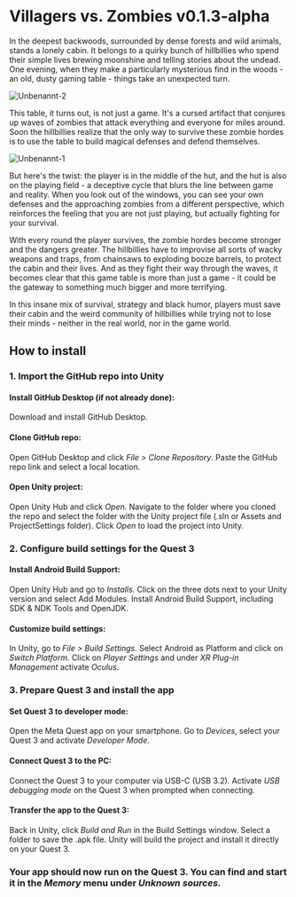 <h1>Villagers vs. Zombies v0.1.3-alpha</h1>

In the deepest backwoods, surrounded by dense forests and wild animals, stands a lonely cabin. It belongs to a quirky bunch of hillbillies who spend their simple lives brewing moonshine and telling stories about the undead. One evening, when they make a particularly mysterious find in the woods - an old, dusty gaming table - things take an unexpected turn.

![Unbenannt-2](https://github.com/user-attachments/assets/a62766f2-007e-4275-a305-bd947feb0726)

This table, it turns out, is not just a game. It's a cursed artifact that conjures up waves of zombies that attack everything and everyone for miles around. Soon the hillbillies realize that the only way to survive these zombie hordes is to use the table to build magical defenses and defend themselves.

![Unbenannt-1](https://github.com/user-attachments/assets/75083e37-0ad4-4af4-9b4a-b3b5809b05c4)

But here's the twist: the player is in the middle of the hut, and the hut is also on the playing field - a deceptive cycle that blurs the line between game and reality. When you look out of the windows, you can see your own defenses and the approaching zombies from a different perspective, which reinforces the feeling that you are not just playing, but actually fighting for your survival.

With every round the player survives, the zombie hordes become stronger and the dangers greater. The hillbillies have to improvise all sorts of wacky weapons and traps, from chainsaws to exploding booze barrels, to protect the cabin and their lives. And as they fight their way through the waves, it becomes clear that this game table is more than just a game - it could be the gateway to something much bigger and more terrifying.

In this insane mix of survival, strategy and black humor, players must save their cabin and the weird community of hillbillies while trying not to lose their minds - neither in the real world, nor in the game world.

<h2>How to install</h2>

<h3>1. Import the GitHub repo into Unity</h3>

  <h4>Install GitHub Desktop (if not already done):</h4>
      Download and install GitHub Desktop.

  <h4>Clone GitHub repo:</h4>
      Open GitHub Desktop and click <i>File > Clone Repository</i>.
      Paste the GitHub repo link and select a local location.

  <h4>Open Unity project:</h4>
      Open Unity Hub and click <i>Open.</i>
      Navigate to the folder where you cloned the repo and select the folder with the Unity project file (.sln or Assets and ProjectSettings folder).
      Click <i>Open</i> to load the project into Unity.

<h3>2. Configure build settings for the Quest 3</h3>

  <h4>Install Android Build Support:</h4>
      Open Unity Hub and go to <i>Installs.</i>
      Click on the three dots next to your Unity version and select Add Modules.
      Install Android Build Support, including SDK & NDK Tools and OpenJDK.

  <h4>Customize build settings:</h4>
      In Unity, go to <i>File > Build Settings.</i>
      Select Android as Platform and click on <i>Switch Platform.</i>
      Click on <i>Player Settings</i> and under <i>XR Plug-in Management</i> activate <i>Oculus.</i>

<h3>3. Prepare Quest 3 and install the app</h3>

  <h4>Set Quest 3 to developer mode:</h4>
      Open the Meta Quest app on your smartphone.
      Go to <i>Devices</i>, select your Quest 3 and activate <i>Developer Mode.</i>

  <h4>Connect Quest 3 to the PC:</h4>
      Connect the Quest 3 to your computer via USB-C (USB 3.2).
      Activate <i>USB debugging mode</i> on the Quest 3 when prompted when connecting.

  <h4>Transfer the app to the Quest 3:</h4>
      Back in Unity, click <i>Build and Run</i> in the Build Settings window.
      Select a folder to save the .apk file.
      Unity will build the project and install it directly on your Quest 3.

<h3>Your app should now run on the Quest 3. You can find and start it in the <i>Memory</i> menu under <i>Unknown sources.</i></h3>
